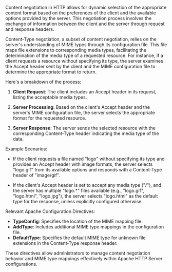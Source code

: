 Content negotiation in HTTP allows for dynamic selection of the appropriate content format based on the preferences of the client and the available options provided by the server. This negotiation process involves the exchange of information between the client and the server through request and response headers.

Content-Type negotiation, a subset of content negotiation, relies on the server's understanding of MIME types through its configuration file. This file maps file extensions to corresponding media types, facilitating the determination of the media type of a requested resource. For instance, if a client requests a resource without specifying its type, the server examines the Accept header sent by the client and the MIME configuration file to determine the appropriate format to return.

Here's a breakdown of the process:

1. **Client Request**: The client includes an Accept header in its request, listing the acceptable media types.

2. **Server Processing**: Based on the client's Accept header and the server's MIME configuration file, the server selects the appropriate format for the requested resource.

3. **Server Response**: The server sends the selected resource with the corresponding Content-Type header indicating the media type of the data.

Example Scenarios:

- If the client requests a file named "logo" without specifying its type and provides an Accept header with image formats, the server selects "logo.gif" from its available options and responds with a Content-Type header of "image/gif".

- If the client's Accept header is set to accept any media type ("*/*"), and the server has multiple "logo.*" files available (e.g., "logo.gif", "logo.html", "logo.jpg"), the server selects "logo.html" as the default type for the response, unless explicitly configured otherwise.

Relevant Apache Configuration Directives:

- **TypeConfig**: Specifies the location of the MIME mapping file.
- **AddType**: Includes additional MIME type mappings in the configuration file.
- **DefaultType**: Specifies the default MIME type for unknown file extensions in the Content-Type response header.

These directives allow administrators to manage content negotiation behavior and MIME type mappings effectively within Apache HTTP Server configurations.